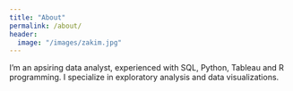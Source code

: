 ```yaml
---
title: "About"
permalink: /about/
header:
  image: "/images/zakim.jpg"
---
```


I’m an apsiring data analyst, experienced with SQL, Python, Tableau and R programming. I specialize in exploratory analysis and data visualizations.


